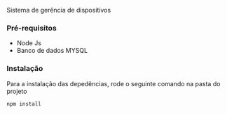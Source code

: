 
Sistema de gerência de dispositivos

### Pré-requisitos

 - Node Js
 - Banco de dados MYSQL

### Instalação

Para a instalação das depedências, rode o seguinte comando na pasta do projeto
```
npm install
```
